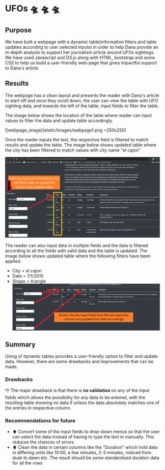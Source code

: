 # UFOs :flying_saucer: :flying_saucer: :flying_saucer:	

## Purpose

We have built a webpage with a dynamic table(information filters and table updates according to user selected inputs) in order to help Dana provide an in-depth analysis to support her journalism article around UFOs sightings. We have used Javascript and D3.js along with HTML, bootstrap and some CSS to help us build a user-friendly web-page that gives impactful support to Dana's article.

## Results

The webpage has a clean layout and presents the reader with Dana's article to start off and once they scroll down, the user can view the table with UFO sighting data, and towards the left of the table, input fields to filter the table.

The image below shows the location of the table where reader can input values to filter the data and update table accordingly.

![webpage_image](static/images/webpage1.png =250x250)

Once the reader inputs the text, the respective field is filtered to match results and update the table. The image below shows updated table where the city has been filtered to match values with city name "el cajon"

![webpage_image](static/images/webpage3.png)

The reader can also input data in multiple fields and the data is filtered according to all the fields with valid data and the table is updated. The image below shows updated table where the following filters have been applied.
* City = el cajon
* Date = 1/1/2010
* Shape = triangle
![webpage_image](static/images/webpage2.png)

## Summary

Using of dynamic tables provides a user-friendly option to filter and update data. However, there are some drawbacks and improvements that can be made.

### Drawbacks

:-1: The major drawback is that there is **no validation** on any of the input fields which allows the possibility for any data to be entered, with the resulting table showing no data if unless the data absolutely matches one of the entries in respective column.

### Recommendations for future
* :arrow_up:	Convert some of the input fields to drop-down menus so that the user can select the data instead of having to type the text in manually. This reduces the chances of errors
* :arrow_up:	Clean the data in certain columns like the "Duration" which hold data in differing units like 10:00, a few minutes, 2-3 minutes, noticed from dusk to dawn etc. The result should be some standardized duration data for all the rows
